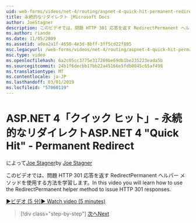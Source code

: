 ```yaml
---
uid: web-forms/videos/net-4/routing/aspnet-4-quick-hit-permanent-redirect
title: 永続的なリダイレクト |Microsoft Docs
author: JoeStagner
description: このビデオでは、問題 HTTP 301 応答を返す RedirectPermanent ヘルパー メソッドを使用する方法を学習します。
ms.author: riande
ms.date: 11/05/2009
ms.assetid: adea2a1f-4650-4e3d-8bff-3ff5cd22f895
msc.legacyurl: /web-forms/videos/net-4/routing/aspnet-4-quick-hit-permanent-redirect
msc.type: video
ms.openlocfilehash: 6a2c05cc3775e317269be69db1be235223eada5b
ms.sourcegitcommit: 24b1f6decbb17bb22a45166e5fdb0845c65af498
ms.translationtype: MT
ms.contentlocale: ja-JP
ms.lasthandoff: 03/01/2019
ms.locfileid: "57060119"
---
```

<a name="aspnet-4-quick-hit---permanent-redirect"></a><span data-ttu-id="863a5-103">ASP.NET 4「クイック ヒット」- 永続的なリダイレクト</span><span class="sxs-lookup"><span data-stu-id="863a5-103">ASP.NET 4 "Quick Hit" - Permanent Redirect</span></span>
====================
<span data-ttu-id="863a5-104">によって[Joe Stagner](https://github.com/JoeStagner)</span><span class="sxs-lookup"><span data-stu-id="863a5-104">by [Joe Stagner](https://github.com/JoeStagner)</span></span>

<span data-ttu-id="863a5-105">このビデオでは、問題 HTTP 301 応答を返す RedirectPermanent ヘルパー メソッドを使用する方法を学習します。</span><span class="sxs-lookup"><span data-stu-id="863a5-105">In this video you will learn how to use the RedirectPermanent helper method to issue HTTP 301 responses.</span></span> 

[<span data-ttu-id="863a5-106">&#9654;ビデオ (5 分)</span><span class="sxs-lookup"><span data-stu-id="863a5-106">&#9654; Watch video (5 minutes)</span></span>](https://channel9.msdn.com/Blogs/ASP-NET-Site-Videos/aspnet-4-quick-hit-permanent-redirect)

> [!div class="step-by-step"]
> [<span data-ttu-id="863a5-107">次へ</span><span class="sxs-lookup"><span data-stu-id="863a5-107">Next</span></span>](aspnet-4-quick-hit-imperative-webforms-routing.md)
